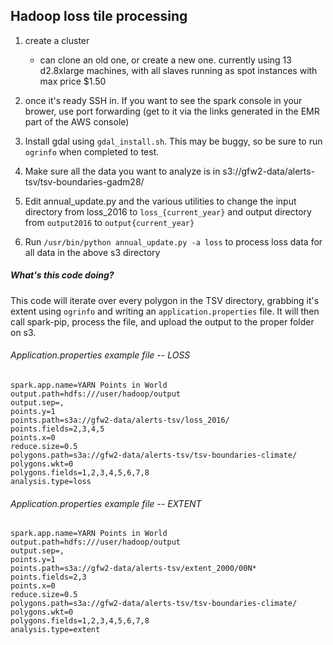 ## Hadoop loss tile processing


1. create a cluster
	- can clone an old one, or create a new one. currently using 13 d2.8xlarge machines, with all slaves running as spot instances with max price $1.50
	
2. once it's ready SSH in. If you want to see the spark console in your brower, use port forwarding (get to it via the links generated in the EMR part of the AWS console)

3. Install gdal using `gdal_install.sh`.  This may be buggy, so be sure to run `ogrinfo` when completed to test.

4. Make sure all the data you want to analyze is in s3://gfw2-data/alerts-tsv/tsv-boundaries-gadm28/

5. Edit annual_update.py and the various utilities to change the input directory from loss_2016 to `loss_{current_year}` and output directory from `output2016` to `output{current_year}`

6. Run `/usr/bin/python annual_update.py -a loss` to process loss data for all data in the above s3 directory


##### What's this code doing?

This code will iterate over every polygon in the TSV directory, grabbing it's extent using `ogrinfo` and writing an `application.properties` file. It will then call spark-pip, process the file, and upload the output to the proper folder on s3.

###### Application.properties example file -- LOSS
```
spark.app.name=YARN Points in World
output.path=hdfs:///user/hadoop/output
output.sep=,
points.y=1
points.path=s3a://gfw2-data/alerts-tsv/loss_2016/
points.fields=2,3,4,5
points.x=0
reduce.size=0.5
polygons.path=s3a://gfw2-data/alerts-tsv/tsv-boundaries-climate/
polygons.wkt=0
polygons.fields=1,2,3,4,5,6,7,8
analysis.type=loss
```

###### Application.properties example file -- EXTENT
```
spark.app.name=YARN Points in World
output.path=hdfs:///user/hadoop/output
output.sep=,
points.y=1
points.path=s3a://gfw2-data/alerts-tsv/extent_2000/00N* 
points.fields=2,3
points.x=0
reduce.size=0.5
polygons.path=s3a://gfw2-data/alerts-tsv/tsv-boundaries-climate/
polygons.wkt=0
polygons.fields=1,2,3,4,5,6,7,8
analysis.type=extent
```
